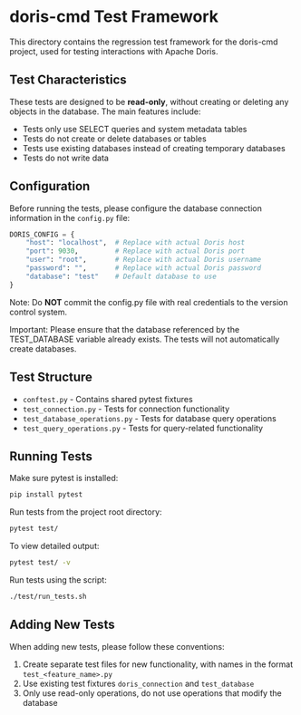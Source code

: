 # doris-cmd Test Framework

This directory contains the regression test framework for the doris-cmd project, used for testing interactions with Apache Doris.

## Test Characteristics

These tests are designed to be **read-only**, without creating or deleting any objects in the database. The main features include:

- Tests only use SELECT queries and system metadata tables
- Tests do not create or delete databases or tables
- Tests use existing databases instead of creating temporary databases
- Tests do not write data

## Configuration

Before running the tests, please configure the database connection information in the `config.py` file:

```python
DORIS_CONFIG = {
    "host": "localhost",  # Replace with actual Doris host
    "port": 9030,         # Replace with actual Doris port
    "user": "root",       # Replace with actual Doris username
    "password": "",       # Replace with actual Doris password
    "database": "test"    # Default database to use
}
```

Note: Do **NOT** commit the config.py file with real credentials to the version control system.

Important: Please ensure that the database referenced by the TEST_DATABASE variable already exists. The tests will not automatically create databases.

## Test Structure

- `conftest.py` - Contains shared pytest fixtures
- `test_connection.py` - Tests for connection functionality
- `test_database_operations.py` - Tests for database query operations
- `test_query_operations.py` - Tests for query-related functionality

## Running Tests

Make sure pytest is installed:

```bash
pip install pytest
```

Run tests from the project root directory:

```bash
pytest test/
```

To view detailed output:

```bash
pytest test/ -v
```

Run tests using the script:

```bash
./test/run_tests.sh
```

## Adding New Tests

When adding new tests, please follow these conventions:

1. Create separate test files for new functionality, with names in the format `test_<feature_name>.py`
2. Use existing test fixtures `doris_connection` and `test_database`
3. Only use read-only operations, do not use operations that modify the database 